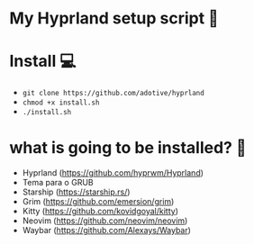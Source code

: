 # My Hyprland setup script 🤙

# Install 💻
- `git clone https://github.com/adotive/hyprland`
- `chmod +x install.sh`
- `./install.sh`

# what is going to be installed? 🤔
- Hyprland (https://github.com/hyprwm/Hyprland)
- Tema para o GRUB
- Starship (https://starship.rs/)
- Grim (https://github.com/emersion/grim)
- Kitty (https://github.com/kovidgoyal/kitty)
- Neovim (https://github.com/neovim/neovim)
- Waybar (https://github.com/Alexays/Waybar)
